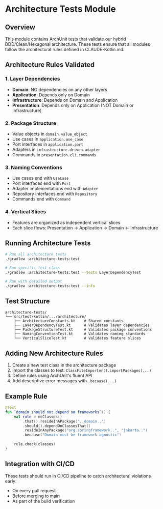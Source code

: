 <!--
  Kotlin Hybrid Architecture Template
  Copyright (c) 2025 Michael Gardner, A Bit of Help, Inc.
  SPDX-License-Identifier: BSD-3-Clause
  See LICENSE file in the project root.
-->

# Architecture Tests Module

## Overview

This module contains ArchUnit tests that validate our hybrid DDD/Clean/Hexagonal architecture. These tests ensure that all modules follow the architectural rules defined in CLAUDE-Kotlin.md.

## Architecture Rules Validated

### 1. Layer Dependencies
- **Domain**: NO dependencies on any other layers
- **Application**: Depends only on Domain
- **Infrastructure**: Depends on Domain and Application
- **Presentation**: Depends only on Application (NOT Domain or Infrastructure)

### 2. Package Structure
- Value objects in `domain.value_object`
- Use cases in `application.use_case`
- Port interfaces in `application.port`
- Adapters in `infrastructure.driven.adapter`
- Commands in `presentation.cli.commands`

### 3. Naming Conventions
- Use cases end with `UseCase`
- Port interfaces end with `Port`
- Adapter implementations end with `Adapter`
- Repository interfaces end with `Repository`
- Commands end with `Command`

### 4. Vertical Slices
- Features are organized as independent vertical slices
- Each slice flows: Presentation → Application → Domain ← Infrastructure

## Running Architecture Tests

```bash
# Run all architecture tests
./gradlew :architecture-tests:test

# Run specific test class
./gradlew :architecture-tests:test --tests LayerDependencyTest

# Run with detailed output
./gradlew :architecture-tests:test --info
```

## Test Structure

```
architecture-tests/
└── src/test/kotlin/.../architecture/
    ├── ArchitectureConstants.kt    # Shared constants
    ├── LayerDependencyTest.kt      # Validates layer dependencies
    ├── PackageStructureTest.kt     # Validates package conventions
    ├── NamingConventionTest.kt     # Validates naming standards
    └── VerticalSliceTest.kt        # Validates feature slices
```

## Adding New Architecture Rules

1. Create a new test class in the architecture package
2. Import the classes to test: `ClassFileImporter().importPackages(...)`
3. Define rules using ArchUnit's fluent API
4. Add descriptive error messages with `.because(...)`

## Example Rule

```kotlin
@Test
fun `domain should not depend on frameworks`() {
    val rule = noClasses()
        .that().resideInAPackage("..domain..")
        .should().dependOnClassesThat()
        .resideInAnyPackage("org.springframework..", "jakarta..")
        .because("Domain must be framework-agnostic")
        
    rule.check(classes)
}
```

## Integration with CI/CD

These tests should run in CI/CD pipeline to catch architectural violations early:
- On every pull request
- Before merging to main
- As part of the build verification
